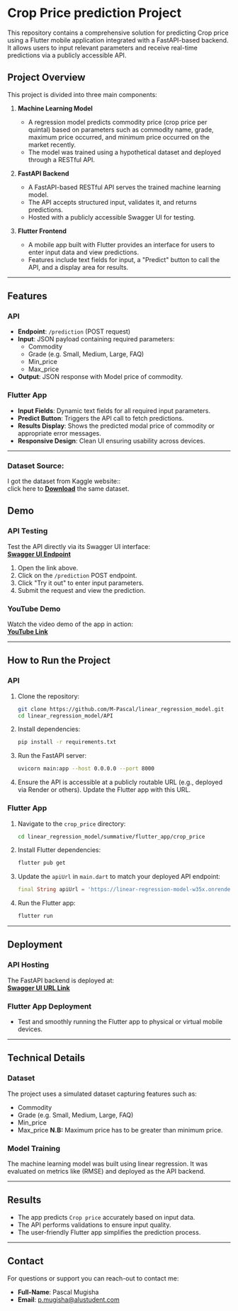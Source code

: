 # **Crop Price prediction Project**

This repository contains a comprehensive solution for predicting Crop price using a Flutter mobile application integrated with a FastAPI-based backend. It allows users to input relevant parameters and receive real-time predictions via a publicly accessible API.

## **Project Overview**

This project is divided into three main components:  

1. **Machine Learning Model**  
   - A regression model predicts commodity price (crop price per quintal) based on parameters such as commodity name, grade, maximum price occurred, and minimum price occurred on the market recently.  
   - The model was trained using a hypothetical dataset and deployed through a RESTful API.  

2. **FastAPI Backend**  
   - A FastAPI-based RESTful API serves the trained machine learning model.  
   - The API accepts structured input, validates it, and returns predictions.  
   - Hosted with a publicly accessible Swagger UI for testing.  

3. **Flutter Frontend**  
   - A mobile app built with Flutter provides an interface for users to enter input data and view predictions.  
   - Features include text fields for input, a "Predict" button to call the API, and a display area for results.  

---

## **Features**

### **API**
- **Endpoint**: `/prediction` (POST request)  
- **Input**: JSON payload containing required parameters:  
    - Commodity
    - Grade (e.g. Small, Medium, Large, FAQ)
    - Min_price
    - Max_price   
- **Output**: JSON response with Model price of commodity.  

### **Flutter App**
- **Input Fields**: Dynamic text fields for all required input parameters.  
- **Predict Button**: Triggers the API call to fetch predictions.  
- **Results Display**: Shows the predicted modal price of commodity or appropriate error messages.  
- **Responsive Design**: Clean UI ensuring usability across devices.  

---

### **Dataset Source:**  
I got the dataset from Kaggle website::  
click here to **[Download](https://www.kaggle.com/code/rishabhkothari103/linear-regression-to-predict-agricultural-prices/notebook)** the same dataset.

## **Demo**

### **API Testing**  
Test the API directly via its Swagger UI interface:  
**[Swagger UI Endpoint](https://linear-regression-model-w35x.onrender.com)**  

1. Open the link above.  
2. Click on the `/prediction` POST endpoint.  
3. Click "Try it out" to enter input parameters.  
4. Submit the request and view the prediction.  

### **YouTube Demo**  
Watch the video demo of the app in action:  
**[YouTube Link](https://youtu.be/ISFDVA9unAE)**

---

## **How to Run the Project**

### **API**  
1. Clone the repository:  
   ```bash
   git clone https://github.com/M-Pascal/linear_regression_model.git
   cd linear_regression_model/API
   ```
2. Install dependencies:  
   ```bash
   pip install -r requirements.txt
   ```
3. Run the FastAPI server:  
   ```bash
   uvicorn main:app --host 0.0.0.0 --port 8000
   ```
4. Ensure the API is accessible at a publicly routable URL (e.g., deployed via Render or others). Update the Flutter app with this URL.

### **Flutter App**  
1. Navigate to the `crop_price` directory:  
   ```bash
   cd linear_regression_model/summative/flutter_app/crop_price
   ```
2. Install Flutter dependencies:  
   ```bash
   flutter pub get
   ```
3. Update the `apiUrl` in `main.dart` to match your deployed API endpoint:  
   ```dart
   final String apiUrl = 'https://linear-regression-model-w35x.onrender.com';
   ```
4. Run the Flutter app:  
   ```bash
   flutter run
   ```

---

## **Deployment**

### **API Hosting**  
The FastAPI backend is deployed at:  
**[Swagger UI URL Link](https://linear-regression-model-w35x.onrender.com)**

### **Flutter App Deployment**  
- Test and smoothly running the Flutter app to physical or virtual mobile devices.  

---

## **Technical Details**

### **Dataset**  
The project uses a simulated dataset capturing features such as:  
- Commodity
- Grade (e.g. Small, Medium, Large, FAQ)
- Min_price
- Max_price
**N.B:** Maximum price has to be greater than minimum price.


### **Model Training**  
The machine learning model was built using linear regression. It was evaluated on metrics like (RMSE) and deployed as the API backend.  

---

## **Results**  
- The app predicts ```Crop price``` accurately based on input data.  
- The API performs validations to ensure input quality.  
- The user-friendly Flutter app simplifies the prediction process.  

---

## **Contact**  
For questions or support you can reach-out to contact me: 
- **Full-Name**: Pascal Mugisha 
- **Email**: <p.mugisha@alustudent.com> 
